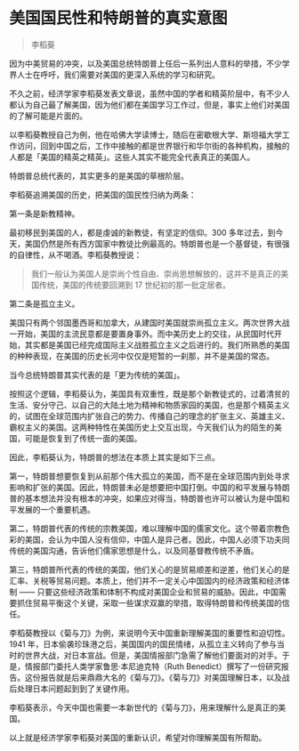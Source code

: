 # 美国国民性和特朗普的真实意图

> 李稻葵

因为中美贸易的冲突，以及美国总统特朗普上任后一系列出人意料的举措，不少学界人士在呼吁，我们需要对美国的更深入系统的学习和研究。

不久之前，经济学家李稻葵发表文章说，虽然中国的学者和精英阶层中，有不少人都认为自己最了解美国，因为他们都在美国学习工作过，但是，事实上他们对美国的了解可能是片面的。

以李稻葵教授自己为例，他在哈佛大学读博士，随后在密歇根大学、斯坦福大学工作访问，回到中国之后，工作中接触的都是世界银行和华尔街的各种机构，接触的人都是「美国的精英之精英」。这些人其实不能完全代表真正的美国人。

特朗普总统代表的，其实更多的是美国的草根阶层。

李稻葵追溯美国的历史，把美国的国民性归纳为两条：

第一条是新教精神。

最初移民到美国的人，都是虔诚的新教徒，有坚定的信仰。300 多年过去，到今天，美国仍然是所有西方国家中教徒比例最高的。特朗普也是一个基督徒，有很强的自律性，从不喝酒。李稻葵教授说：

> 我们一般认为美国人是崇尚个性自由、崇尚思想解放的，这并不是真正的美国传统，美国的传统要回溯到 17 世纪初的那一批定居者。

第二条是孤立主义。

美国只有两个邻国墨西哥和加拿大，从建国时美国就崇尚孤立主义。两次世界大战一开始，美国的主流民意都是要置身事外。而中美历史上的交往，从民国时代开始，其实都是美国已经完成国际主义战胜孤立主义之后进行的。我们所熟悉的美国的种种表现，在美国的历史长河中仅仅是短暂的一刹那，并不是美国的常态。

当今总统特朗普其实代表的是「更为传统的美国」。

按照这个逻辑，李稻葵认为，美国具有双重性，既是那个新教徒式的，过着清贫的生活、安分守己、以自己的大陆土地为精神和物质家园的美国，也是那个精英主义的，试图在全球范围内扩张自己的势力、传播自己的理念的扩张主义、英雄主义、霸权主义的美国。这两种特性在美国历史上交互出现，今天我们认为的陌生的美国，可能是恢复到了传统一面的美国。

因此，李稻葵认为，特朗普的想法在本质上其实是如下三点。

第一，特朗普想要恢复到从前那个伟大孤立的美国，而不是在全球范围内到处寻求影响和扩张的美国。因此，特朗普未必是想要把中国打倒。中国的和平发展与特朗普的基本想法并没有根本的冲突，如果应对得当，特朗普也许可以被认为是中国和平发展的一个重要机遇。

第二，特朗普代表的传统的宗教美国，难以理解中国的儒家文化。这个带着宗教色彩的美国，会认为中国人没有信仰，中国人是异己者。因此，中国人必须下功夫同传统的美国沟通，告诉他们儒家思想是什么，以及同基督教传统不矛盾。

第三，特朗普所代表的传统的美国，他们关心的是贸易顺差和逆差，他们关心的是汇率、关税等贸易问题。本质上，他们并不一定关心中国国内的经济政策和经济体制 —— 只要这些经济政策和体制不构成对美国企业和贸易的威胁。因此，中国需要抓住贸易平衡这个关键，采取一些谋求双赢的举措，取得特朗普和传统美国的信任。

李稻葵教授以《菊与刀》为例，来说明今天中国重新理解美国的重要性和迫切性。1941 年，日本偷袭珍珠港之后，美国国内的国民情绪，从孤立主义转向了参与当时的世界大战，对日本宣战。但是，美国情报部门急需了解他们要面对的对手。于是，情报部门委托人类学家鲁思·本尼迪克特（Ruth Benedict）撰写了一份研究报告。这份报告就是后来鼎鼎大名的《菊与刀》。《菊与刀》对美国理解日本，以及战后处理日本问题起到到了关键作用。

李稻葵表示，今天中国也需要一本新世代的《菊与刀》，用来理解什么是真正的美国。

以上就是经济学家李稻葵对美国的重新认识，希望对你理解美国有所帮助。

